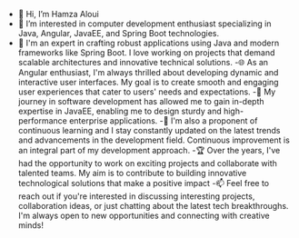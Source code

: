 - 👋 Hi, I’m Hamza Aloui
- 👀 I’m interested in computer development enthusiast specializing in Java, Angular, JavaEE, and Spring Boot technologies.
- 💼 I'm an expert in crafting robust applications using Java and modern frameworks like Spring Boot. I love working on projects that demand scalable architectures and innovative technical solutions.
-🌐 As an Angular enthusiast, I'm always thrilled about developing dynamic and interactive user interfaces. My goal is to create smooth and engaging user experiences that cater to users' needs and expectations.
-🚀 My journey in software development has allowed me to gain in-depth expertise in JavaEE, enabling me to design sturdy and high-performance enterprise applications.
-🌱 I'm also a proponent of continuous learning and I stay constantly updated on the latest trends and advancements in the development field. Continuous improvement is an integral part of my development approach.
-🏆 Over the years, I've had the opportunity to work on exciting projects and collaborate with talented teams. My aim is to contribute to building innovative technological solutions that make a positive impact
-📫 Feel free to reach out if you're interested in discussing interesting projects, collaboration ideas, or just chatting about the latest tech breakthroughs. I'm always open to new opportunities and connecting with creative minds!


<!---
hamzaaloui11/hamzaaloui11 is a ✨ special ✨ repository because its `README.md` (this file) appears on your GitHub profile.
You can click the Preview link to take a look at your changes.
--->
